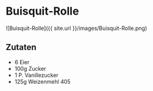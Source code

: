 ﻿# Buisquit-Rolle
![Buisquit-Rolle]({{ site.url }}/images/Buisquit-Rolle.png)
## Zutaten
- 6 Eier
- 100g Zucker
- 1 P. Vanillezucker
- 125g Weizenmehl 405
